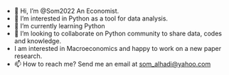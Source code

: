- 👋 Hi, I’m @Som2022 An Economist.
- 👀 I’m interested in Python as a tool for data analysis.
- 🌱 I’m currently learning Python
- 💞️ I’m looking to collaborate on Python community to share data, codes and knowledge.
- I am interested in Macroeconomics and happy to work on a new paper research.
- 📫 How to reach me? Send me an email at som_alhadi@yahoo.com

<!---
Som2022/Som2022 is a ✨ special ✨ repository because its `README.md` (this file) appears on your GitHub profile.
You can click the Preview link to take a look at your changes.
--->
